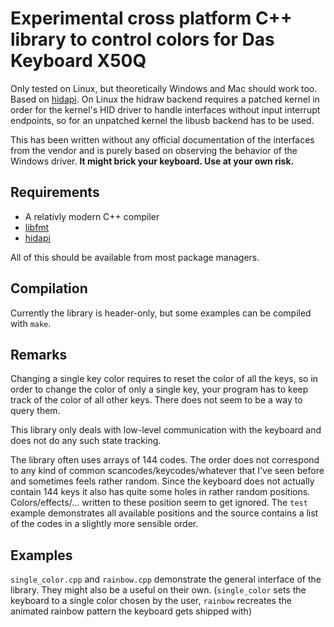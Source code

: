 # Experimental cross platform C++ library to control colors for Das Keyboard X50Q

Only tested on Linux, but theoretically Windows and Mac should work too. Based on [hidapi](https://github.com/libusb/hidapi). On Linux the hidraw backend requires a patched kernel in order for the kernel's HID driver to handle interfaces without input interrupt endpoints,
so for an unpatched kernel the libusb backend has to be used.

This has been written without any official documentation of the interfaces from the vendor and is purely based on observing the behavior of the Windows driver.
**It might brick your keyboard. Use at your own risk.**

## Requirements
- A relativly modern C++ compiler
- [libfmt](https://github.com/fmtlib/fmt)
- [hidapi](https://github.com/libusb/hidapi)

All of this should be available from most package managers.

## Compilation
Currently the library is header-only, but some examples can be compiled with `make`.

## Remarks
Changing a single key color requires to reset the color of all the keys, so
in order to change the color of only a single key, your program has to keep track of the color of all other keys.
There does not seem to be a way to query them.

This library only deals with low-level communication with the keyboard and does not do any such state tracking.

The library often uses arrays of 144 codes. The order does not correspond to any kind of common scancodes/keycodes/whatever
that I've seen before and sometimes feels rather random. Since the keyboard does not actually contain 144 keys it also has quite some holes in rather random positions.
Colors/effects/... written to these position seem to get ignored.
The `test` example demonstrates all available positions and the source contains a list of the codes in a slightly more sensible order.

## Examples
`single_color.cpp` and `rainbow.cpp` demonstrate the general interface of the library.
They might also be a useful on their own. (`single_color` sets the keyboard to a single color chosen by the user,
`rainbow` recreates the animated rainbow pattern the keyboard gets shipped with)
